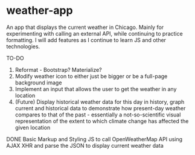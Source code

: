 # weather-app
An app that displays the current weather in Chicago. 
Mainly for experimenting with calling an external API, while continuing to practice formatting.
I will add features as I continue to learn JS and other technologies.

TO-DO
1) Reformat - Bootstrap? Materialize?
2) Modify weather icon to either just be bigger or be a full-page background image
3) Implement an input that allows the user to get the weather in any location
4) (Future) Display historical weather data for this day in history,
    graph current and historical data to demonstrate how present-day weather
    compares to that of the past - essentially a not-so-scientific visual
    representation of the extent to which climate change has affected the
    given location

DONE
Basic Markup and Styling
JS to call OpenWeatherMap API using AJAX XHR and parse the JSON to display current weather data

